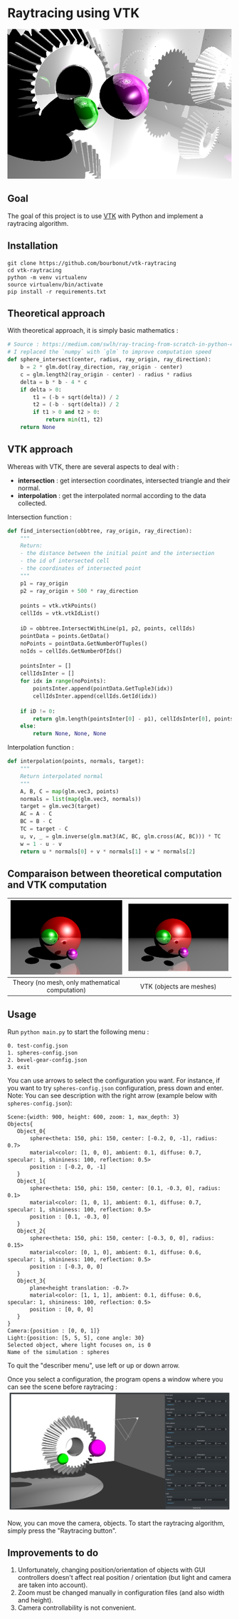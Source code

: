 # Raytracing using VTK

![](./images/bevel-gear.png)

## Goal

The goal of this project is to use [VTK](https://pypi.org/project/vtk/) with Python and implement a raytracing algorithm.

## Installation

```
git clone https://github.com/bourbonut/vtk-raytracing
cd vtk-raytracing
python -m venv virtualenv
source virtualenv/bin/activate
pip install -r requirements.txt
```

## Theoretical approach

With theoretical approach, it is simply basic mathematics :

```python
# Source : https://medium.com/swlh/ray-tracing-from-scratch-in-python-41670e6a96f9
# I replaced the `numpy` with `glm` to improve computation speed
def sphere_intersect(center, radius, ray_origin, ray_direction):
    b = 2 * glm.dot(ray_direction, ray_origin - center)
    c = glm.length2(ray_origin - center) - radius * radius
    delta = b * b - 4 * c
    if delta > 0:
        t1 = (-b + sqrt(delta)) / 2
        t2 = (-b - sqrt(delta)) / 2
        if t1 > 0 and t2 > 0:
            return min(t1, t2)
    return None
```

## VTK approach

Whereas with VTK, there are several aspects to deal with :
- **intersection** : get intersection coordinates, intersected triangle and their normal.
- **interpolation** : get the interpolated normal according to the data collected.

Intersection function :
```python
def find_intersection(obbtree, ray_origin, ray_direction):
    """
    Return:
    - the distance between the initial point and the intersection
    - the id of intersected cell
    - the coordinates of intersected point
    """
    p1 = ray_origin
    p2 = ray_origin + 500 * ray_direction

    points = vtk.vtkPoints()
    cellIds = vtk.vtkIdList()

    iD = obbtree.IntersectWithLine(p1, p2, points, cellIds)
    pointData = points.GetData()
    noPoints = pointData.GetNumberOfTuples()
    noIds = cellIds.GetNumberOfIds()

    pointsInter = []
    cellIdsInter = []
    for idx in range(noPoints):
        pointsInter.append(pointData.GetTuple3(idx))
        cellIdsInter.append(cellIds.GetId(idx))

    if iD != 0:
        return glm.length(pointsInter[0] - p1), cellIdsInter[0], pointsInter[0]
    else:
        return None, None, None
```

Interpolation function :
```python
def interpolation(points, normals, target):
    """
    Return interpolated normal
    """
    A, B, C = map(glm.vec3, points)
    normals = list(map(glm.vec3, normals))
    target = glm.vec3(target)
    AC = A - C
    BC = B - C
    TC = target - C
    u, v, _ = glm.inverse(glm.mat3(AC, BC, glm.cross(AC, BC))) * TC
    w = 1 - u - v
    return u * normals[0] + v * normals[1] + w * normals[2]
```

## Comparaison between theoretical computation and VTK computation

|    ![](./images/theoretical-raytracing.png)     | ![](./images/spheres.png) |
| :---------------------------------------------: | :-----------------------: |
| Theory (no mesh, only mathematical computation) | VTK (objects are meshes)  |

## Usage

Run `python main.py` to start the following menu :
```
0. test-config.json
1. spheres-config.json
2. bevel-gear-config.json
3. exit
```

You can use arrows to select the configuration you want. For instance, if you want to try `spheres-config.json` configuration, press down and enter.
Note: You can see description with the right arrow (example below with `spheres-config.json`):
```
Scene:{width: 900, height: 600, zoom: 1, max_depth: 3}
Objects{
   Object_0{
       sphere<theta: 150, phi: 150, center: [-0.2, 0, -1], radius: 0.7>
       material<color: [1, 0, 0], ambient: 0.1, diffuse: 0.7, specular: 1, shininess: 100, reflection: 0.5>
       position : [-0.2, 0, -1]
   }
   Object_1{
       sphere<theta: 150, phi: 150, center: [0.1, -0.3, 0], radius: 0.1>
       material<color: [1, 0, 1], ambient: 0.1, diffuse: 0.7, specular: 1, shininess: 100, reflection: 0.5>
       position : [0.1, -0.3, 0]
   }
   Object_2{
       sphere<theta: 150, phi: 150, center: [-0.3, 0, 0], radius: 0.15>
       material<color: [0, 1, 0], ambient: 0.1, diffuse: 0.6, specular: 1, shininess: 100, reflection: 0.5>
       position : [-0.3, 0, 0]
   }
   Object_3{
       plane<height translation: -0.7>
       material<color: [1, 1, 1], ambient: 0.1, diffuse: 0.6, specular: 1, shininess: 100, reflection: 0.5>
       position : [0, 0, 0]
   }
}
Camera:{position : [0, 0, 1]}
Light:{position: [5, 5, 5], cone angle: 30}
Selected object, where light focuses on, is 0
Name of the simulation : spheres
```
To quit the "describer menu", use left or up or down arrow.

Once you select a configuration, the program opens a window where you can see the scene before raytracing :
![gui-example](./images/gui-example.png)

Now, you can move the camera, objects.
To start the raytracing algorithm, simply press the "Raytracing button".

## Improvements to do

1. Unfortunately, changing position/orientation of objects with GUI controllers doesn't affect real position / orientation (but light and camera are taken into account).
2. Zoom must be changed manually in configuration files (and also width and height).
3. Camera controllability is not convenient.
